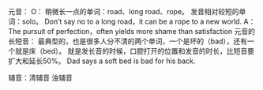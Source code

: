 元音：
O：
稍微长一点的单词：road、long road、rope。
发音相对较短的单词：solo。
Don’t say no to a long road，it can be a rope to a new world.
A：
The pursuit of perfection，often yields more shame than satisfaction
元音的长短音：
最典型的，也是很多人分不清的两个单词，一个是坏的（bad），还有一个就是床（bed）。
就是发长音的时候，口腔打开的位置和发音的时长，比短音要扩大和延长50%。
Dad says a soft bed is bad for his back.

辅音：清辅音 浊辅音
